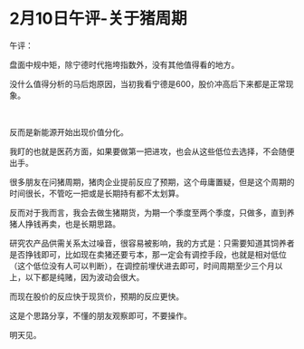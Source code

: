 # 2月10日午评-关于猪周期

午评：

盘面中规中矩，除宁德时代拖垮指数外，没有其他值得看的地方。

没什么值得分析的马后炮原因，当初我看宁德是600，股价冲高后下来都是正常现象。

​

反而是新能源开始出现价值分化。



我盯的也就是医药方面，如果要做第一把进攻，也会从这些低位去选择，不会随便出手。


很多朋友在问猪周期，猪肉企业提前反应了预期，这个毋庸置疑，但是这个周期的时间很长，不管吃一把或是长期持有都不太划算。

反而对于我而言，我会去做生猪期货，为期一个季度至两个季度，只做多，直到养猪人挣钱再卖，也是长期思路。

研究农产品供需关系太过噪音，很容易被影响，我的方式是：只需要知道其饲养者是否挣钱即可，比如现在卖猪还要亏本，那一定会有调控手段，也就是相对低位（这个低位没有人可以判断），在调控前埋伏进去即可，时间周期至少三个月以上，以下都是纯赌，因为波动会很大。



而现在股价的反应快于现货价，预期的反应更快。


这是个思路分享，不懂的朋友观察即可，不要操作。



明天见。